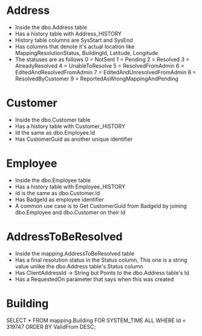 # Address
- Inside the dbo.Address table
- Has a history table with Address_HISTORY
- History table columns are SysStart and SysEnd
- Has columns that denote it's actual location like MappingResolutionStatus, BuildingId, Latitude, Longitude
- The statuses are as follows
  0 = NotSent
  1 = Pending
  2 = Resolved
  3 = AlreadyResolved
  4 = UnableToResolve
  5 = ResolvedFromAdmin
  6 = EditedAndResolvedFromAdmin
  7 = EditedAndUnresolvedFromAdmin
  8 = ResolvedByCustomer
  9 = ReportedAsWrongMappingAndPending

# Customer
- Inside the dbo.Customer table
- Has a history table with Customer_HISTORY
- Id the same as dbo.Employee.Id
- Has CustomerGuid as another unique identifier

# Employee
- Inside the dbo.Employee table
- Has a history table with Employee_HISTORY
- Id is the same as dbo.Customer.Id
- Has BadgeId as employee identifier
- A common use case is to Get CustomerGuid from BadgeId by joining dbo.Employee and dbo.Customer on their Id

# AddressToBeResolved
- Inside the mapping.AddressToBeResolved table
- Has a final resolution status in the Status column, This one is a string value unlike the dbo.Address table's Status column
- Has ClientAddressId -> String but Points to the dbo.Address table's Id
- Has a RequestedOn parameter that says when this was created

# Building
SELECT * FROM mapping.Building FOR SYSTEM_TIME ALL WHERE Id = 319747 ORDER BY ValidFrom DESC;